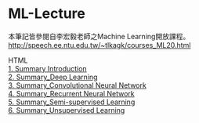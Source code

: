 # ML-Lecture
本筆記皆參閱自李宏毅老師之Machine Learning開放課程。  
http://speech.ee.ntu.edu.tw/~tlkagk/courses_ML20.html  
  
HTML  
[1. Summary Introduction](https://abner0627.github.io/ML-Lecture/Summary/HTML/Summary_Introduction.html)  
[2. Summary_Deep Learning](https://abner0627.github.io/ML-Lecture/Summary/HTML/Summary_Deep%20Learning.html)  
[3. Summary_Convolutional Neural Network](https://abner0627.github.io/ML-Lecture/Summary/HTML/Summary_Convolutional%20Neural%20Network.html)  
[4. Summary_Recurrent Neural Network](https://abner0627.github.io/ML-Lecture/Summary/HTML/Summary_Recurrent%20Neural%20Network.html)  
[5. Summary_Semi-supervised Learning](https://abner0627.github.io/ML-Lecture/Summary/HTML/Summary_Semi-supervised%20Learning.html)  
[6. Summary_Unsupervised Learning](https://abner0627.github.io/ML-Lecture/Summary/HTML/Summary_Unsupervised%20Learning.html)  

